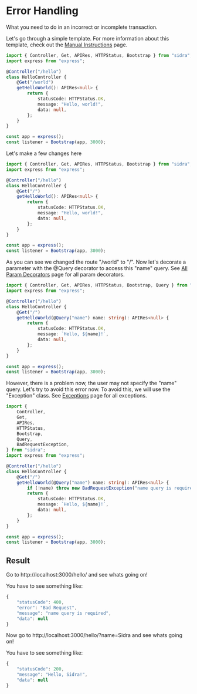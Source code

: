 # Error Handling

What you need to do in an incorrect or incomplete transaction.

Let's go through a simple template. For more information about this template, check out the [Manual Instructions](pages/manual-instructions.md) page.

```typescript
import { Controller, Get, APIRes, HTTPStatus, Bootstrap } from "sidra";
import express from "express";

@Controller("/hello")
class HelloController {
	@Get("/world")
	getHelloWorld(): APIRes<null> {
		return {
			statusCode: HTTPStatus.OK,
			message: "Hello, world!",
			data: null,
		};
	}
}

const app = express();
const listener = Bootstrap(app, 3000);
```

Let's make a few changes here

```typescript
import { Controller, Get, APIRes, HTTPStatus, Bootstrap } from "sidra";
import express from "express";

@Controller("/hello")
class HelloController {
	@Get("/")
	getHelloWorld(): APIRes<null> {
		return {
			statusCode: HTTPStatus.OK,
			message: "Hello, world!",
			data: null,
		};
	}
}

const app = express();
const listener = Bootstrap(app, 3000);
```

As you can see we changed the route "/world" to "/". Now let's decorate a parameter with the @Query decorator to access this "name" query. See [All Param Decorators](pages/all-param-decorators.md) page for all param decorators.

```typescript
import { Controller, Get, APIRes, HTTPStatus, Bootstrap, Query } from "sidra";
import express from "express";

@Controller("/hello")
class HelloController {
	@Get("/")
	getHelloWorld(@Query("name") name: string): APIRes<null> {
		return {
			statusCode: HTTPStatus.OK,
			message: `Hello, ${name}!`,
			data: null,
		};
	}
}

const app = express();
const listener = Bootstrap(app, 3000);
```

However, there is a problem now, the user may not specify the "name" query. Let's try to avoid this error now. To avoid this, we will use the "Exception" class. See [Exceptions](pages/exceptions.md) page for all exceptions.

```typescript
import {
	Controller,
	Get,
	APIRes,
	HTTPStatus,
	Bootstrap,
	Query,
	BadRequestException,
} from "sidra";
import express from "express";

@Controller("/hello")
class HelloController {
	@Get("/")
	getHelloWorld(@Query("name") name: string): APIRes<null> {
		if (!name) throw new BadRequestException("name query is required");
		return {
			statusCode: HTTPStatus.OK,
			message: `Hello, ${name}!`,
			data: null,
		};
	}
}

const app = express();
const listener = Bootstrap(app, 3000);
```

## Result

Go to http://localhost:3000/hello/ and see whats going on!

You have to see something like:

```javascript
{
    "statusCode": 400,
    "error": "Bad Request",
    "message": "name query is required",
    "data": null
}
```

Now go to http://localhost:3000/hello/?name=Sidra and see whats going on!

You have to see something like:

```javascript
{
    "statusCode": 200,
    "message": "Hello, Sidra!",
    "data": null
}
```
